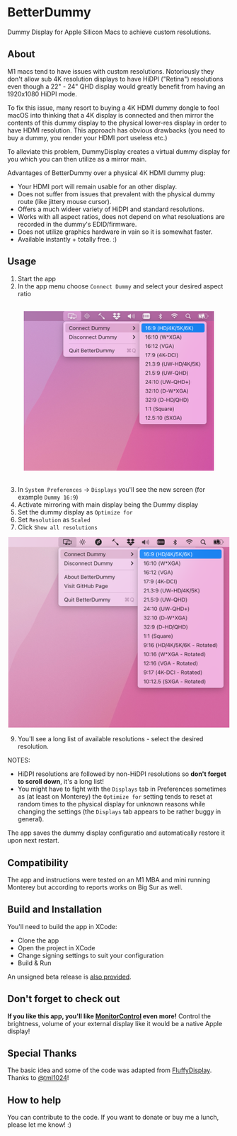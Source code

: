 # BetterDummy

Dummy Display for Apple Silicon Macs to achieve custom resolutions.

## About

M1 macs tend to have issues with custom resolutions. Notoriously they don't allow sub 4K resolution displays to have HiDPI ("Retina") resolutions even though a 22" - 24" QHD display would greatly benefit from having an 1920x1080 HiDPI mode.

To fix this issue, many resort to buying a 4K HDMI dummy dongle to fool macOS into thinking that a 4K display is connected and then mirror the contents of this dummy display to the physical lower-res display in order to have HDMI resolution. This approach has obvious drawbacks (you need to buy a dummy, you render your HDMI port useless etc.)

To alleviate this problem, DummyDisplay creates a virtual dummy display for you which you can then utilize as a mirror main.

Advantages of BetterDummy over a physical 4K HDMI dummy plug:

- Your HDMI port will remain usable for an other display.
- Does not suffer from issues that prevalent with the physical dummy route (like jittery mouse cursor).
- Offers a much wideer variety of HiDPI and standard resolutions.
- Works with all aspect ratios, does not depend on what resoluations are recorded in the dummy's EDID/firmware.
- Does not utilize graphics hardware in vain so it is somewhat faster.
- Available instantly + totally free. :)

## Usage

1. Start the app
1. In the app menu choose `Connect Dummy` and select your desired aspect ratio
<br/>
<div align="center">
<img src=".github/menu.png" width="430"/>
</div>
<br/>
  
3. In `System Preferences` -> `Displays` you'll see the new screen (for example `Dummy 16:9`)
4. Activate mirroring with main display being the Dummy display
5. Set the dummy display as `Optimize for`
6. Set `Resolution` as `Scaled`
7. Click `Show all resolutions`

<div align="center">
<img src=".github/displayprefs.png" width="500"/>
</div>

9. You'll see a long list of available resolutions - select the desired resolution.

NOTES:

- HiDPI resolutions are followed by non-HiDPI resolutions so **don't forget to scroll down**, it's a long list!
- You might have to fight with the `Displays` tab in Preferences sometimes as (at least on Monterey) the `Optimize for` setting tends to reset at random times to the physical display for unknown reasons while changing the settings (the `Displays` tab appears to be rather buggy in general).

The app saves the dummy display configuratio and automatically restore it upon next restart.

## Compatibility

The app and instructions were tested on an M1 MBA and mini running Monterey but according to reports works on Big Sur as well.

## Build and Installation

You'll need to build the app in XCode:

- Clone the app
- Open the project in XCode
- Change signing settings to suit your configuration
- Build & Run

An unsigned beta release is [also provided](https://github.com/waydabber/BetterDummy/releases/tag/v1.0.0-beta1).

## Don't forget to check out

**If you like this app, you'll like [MonitorControl](https://monitorcontrol.app) even more!** Control the brightness, volume of your external display like it would be a native Apple display!

## Special Thanks

The basic idea and some of the code was adapted from [FluffyDisplay](https://github.com/tml1024/FluffyDisplay). Thanks to [@tml1024](https://github.com/tml1024)!

## How to help

You can contribute to the code. If you want to donate or buy me a lunch, please let me know! :)
